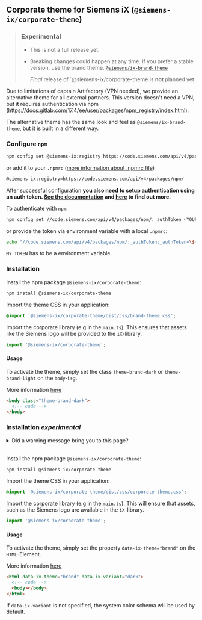 ## Corporate theme for Siemens iX (`@siemens-ix/corporate-theme`)

> ### Experimental
>
> - This is not a full release yet.
> - Breaking changes could happen at any time. If you prefer a stable version, use the brand theme. [`@siemens/ix-brand-theme`](https://code.siemens.com/siemens-ix/ix-brand-theme)
>
>   _Final_ release of `@siemens-ix/corporate-theme is **not** planned yet.

Due to limitations of captain Artifactory (VPN needed), we provide an alternative theme for all external partners. This version doesn't need a VPN, but it requires authentication via npm (https://docs.gitlab.com/17.4/ee/user/packages/npm_registry/index.html).

The alternative theme has the same look and feel as `@siemens/ix-brand-theme`, but it is built in a different way.

### Configure `npm`

```sh
npm config set @siemens-ix:registry https://code.siemens.com/api/v4/packages/npm/
```

or add it to your `.npmrc` ([more information about .npmrc file](https://docs.npmjs.com/cli/v10/configuring-npm/npmrc#files))

```sh
@siemens-ix:registry=https://code.siemens.com/api/v4/packages/npm/
```

After successful configuration **you also need to setup authentication using an auth token. [See the documentation](https://docs.gitlab.com/17.4/ee/user/packages/npm_registry/index.html#install-a-package) and [here](https://docs.npmjs.com/cli/v10/configuring-npm/npmrc#auth-related-configuration) to find out more.**

To authenticate with `npm`:

```sh
npm config set //code.siemens.com/api/v4/packages/npm/:_authToken <YOUR_TOKEN>
```

or provide the token via environment variable with a local `.npmrc`:

```sh
echo "//code.siemens.com/api/v4/packages/npm/:_authToken:_authToken=\${MY_TOKEN}" > .npmrc
```

`MY_TOKEN` has to be a environment variable.

### Installation

Install the npm package `@siemens-ix/corporate-theme`:

```sh
npm install @siemens-ix/corporate-theme
```

Import the theme CSS in your application:

```css
@import '@siemens-ix/corporate-theme/dist/css/brand-theme.css';
```

Import the corporate library (e.g in the `main.ts`). This ensures that assets like the Siemens logo will be provided to the `iX`-library.

```typescript
import '@siemens-ix/corporate-theme';
```

#### Usage

To activate the theme, simply set the class `theme-brand-dark` or `theme-brand-light` on the `body`-tag.

More information [here](https://ix.siemens.io/docs/guidelines/theme/)

```html
<body class="theme-brand-dark">
  <!-- code -->
</body>
```

### Installation _experimental_

<details>
  <summary>
    Did a warning message bring you to this page?
  </summary>
<br />

You may have seen this warning: `Warning: experimental: You are using the experimental brand theme. See ...`. This message appears because the `data-ix-theme`/`data-ix-variant` are part of an upcoming, experimental feature that is not fully stable yet.

</details>

<br />

Install the npm package `@siemens-ix/corporate-theme`:

```sh
npm install @siemens-ix/corporate-theme
```

Import the theme CSS in your application:

```css
@import '@siemens-ix/corporate-theme/dist/css/corporate-theme.css';
```

Import the corporate library (e.g in the `main.ts`). This will ensure that assets, such as the Siemens logo are available in the `iX`-library.

```typescript
import '@siemens-ix/corporate-theme';
```

#### Usage

To activate the theme, simply set the property `data-ix-theme="brand"` on the `HTML`-Element.

More information [here](https://ix.siemens.io/docs/guidelines/theme/)

```html
<html data-ix-theme="brand" data-ix-variant="dark">
  <!-- code -->
  <body></body>
</html>
```

If `data-ix-variant` is not specified, the system color schema will be used by default.
